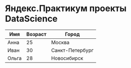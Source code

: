 # Яндекс.Практикум проекты DataScience

Имя | Возраст | Город
--- | --- | ---
Анна | 25 | Москва
Иван | 30 | Санкт-Петербург
Ольга | 28 | Новосибирск
